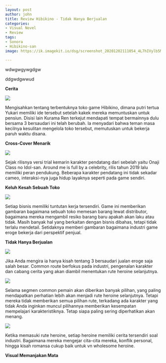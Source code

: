 ```yaml
---
layout: post
author: john
title: Review Hibikino - Tidak Hanya Berjualan
categories:
- Visual Novel
- Review
tags:
- Sonora
- Hibikino-san
image: https://ik.imagekit.io/dsg/screenshot_20201202111054_4L7hIVylb5Mq.png

---
```

wdwgwgywgdgw

ddgwdgwwud

**Cerita**

![](https://ik.imagekit.io/dsg/screenshot_20201023053856_IQAJA-gTU.jpg)

Mengisahkan tentang terbentuknya toko game Hibikino, dimana putri tertua Yukari memiliki ide tersebut setelah kakek mereka memuntuskan untuk pensiun. Disisi lain Kurama Ren terkejut mendapati tempat bermainnya dulu bersama 3 bersaudari ini telah berubah. Ia menyadari bahwa teman masa kecilnya kesulitan mengelola toko tersebut, memutuskan untuk bekerja paruh waktu disana.

**Cross-Cover Menarik**

![](https://ik.imagekit.io/dsg/screenshot_20201202045508_Eduaab2zJs0.png)

Sejak rilisnya versi trial kemarin karakter pendatang dari sebelah yaitu Onaji Class no Idol-san. Around me is full by a celebrity, rilis tahun 2019 lalu memiliki peran pendukung. Beberapa karakter pendatang ini tidak sekadar cameo, interaksi-nya juga hidup layaknya seperti pada game sendiri.

**Keluh Kesah Sebuah Toko**

![](https://ik.imagekit.io/dsg/screenshot_20201202040553_LD7cRAj_Vo-U.png)

Setiap bisnis memiliki tuntutan kerja tersendiri. Game ini memberikan gambaran bagaimana sebuah toko memesan barang lewat distributor, bagaimana mereka mengambil resiko barang baru apakah akan laku atau tidak. Masih banyak hal yang berkaitan dengan bisnis dibahas, tetapi tidak terlalu mendetail. Setidaknya memberi gambaran bagaimana industri game eroge bekerja dari perspektif penjual.

**Tidak Hanya Berjualan**

![](https://ik.imagekit.io/dsg/screenshot_20201202102523_W2LBQD27GI6.png)

Jika Anda mengira ia hanya kisah tentang 3 bersaudari jualan eroge saja salah besar. Common route berfokus pada industri, pengenalan karakter dan cabang cerita yang akan diambil menentukan rute heroine selanjutnya.

![](https://ik.imagekit.io/dsg/screenshot_20201023072931_y-SJlfjP9Zs.jpg)

Selama segmen common pemain akan diberikan banyak pilihan, yang paling mendapatkan perhatian lebih akan menjadi rute heroine selanjutnya. Tetapi mereka tidak memberikan semua pilihan rute, terkadang ada karakter yang tidak Anda inginkan muncul pilihannya memberikan kesempatan mempelajari karakteristiknya. Tetap siapa paling sering diperhatikan akan menang.

![](https://ik.imagekit.io/dsg/screenshot_20201202122615__IzofrhsXg3.png)

Ketika memasuki rute heroine, setiap heroine memiliki cerita tersendiri soal industri. Bagaimana mereka mengejar cita-cita mereka, konflik personal, hingga kisah romansa cukup baik untuk vn wholesome heroine.

**Visual Memanjakan Mata**
